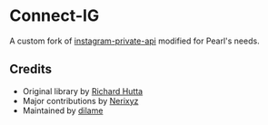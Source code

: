# Connect-IG

A custom fork of [instagram-private-api](https://github.com/dilame/instagram-private-api) modified for Pearl's needs.

## Credits

- Original library by [Richard Hutta](https://github.com/huttarichard)
- Major contributions by [Nerixyz](https://github.com/Nerixyz)
- Maintained by [dilame](https://github.com/dilame)
